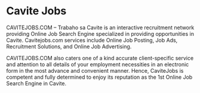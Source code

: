 Cavite Jobs
===============

CAVITEJOBS.COM – Trabaho sa Cavite is an interactive recruitment network providing Online Job Search Engine specialized in providing opportunities in Cavite. Cavitejobs.com services include Online Job Posting, Job Ads, Recruitment Solutions, and Online Job Advertising.

CAVITEJOBS.COM also caters one of a kind accurate client-specific service and attention to all details of your employment necessities in an electronic form in the most advance and convenient manner. Hence, CaviteJobs is competent and fully determined to enjoy its reputation as the 1st Online Job Search Engine in Cavite.